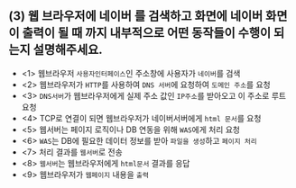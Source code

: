 ## (3) 웹 브라우저에 네이버 를 검색하고 화면에 네이버 화면이 출력이 될 때 까지 내부적으로 어떤 동작들이 수행이 되는지 설명해주세요.

 - <1> 웹브라우저 `사용자인터페이스`인 주소창에 사용자가 `네이버`를 검색
 - <2> 웹브라우저가 `HTTP`를 사용하여 `DNS 서버`에 요청하여 `도메인 주소`를 요청
 - <3> `DNS서버`가 웹브라우저에게 실제 주소 값인 `IP주소`를 받아오고 이 주소로 루트 요청
 - <4> TCP로 연결이 되면 웹브라우저가 네이버서버에게 `html 문서`를 요청
 - <5> 웹서버는 페이지 로직이나 DB 연동을 위해 `WAS`에게 처리 요청
 - <6> `WAS`는 DB에 필요한 데이터 정보를 받아 `파일을 생성`하고 `페이지 처리`
 - <7> 처리 결과를 `웹서버`로 전송
 - <8> `웹서버`는 웹브라우저에게 `html문서` 결과를 응답
 - <9> 웹브라우저가 `웹페이지` 내용을 `출력`
